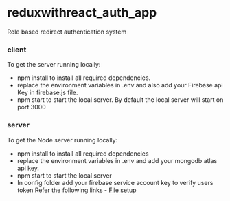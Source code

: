 # reduxwithreact_auth_app
Role based redirect authentication system

### client
To get the server running locally:
- npm install to install all required dependencies.
- replace the environment variables in .env and also add your Firebase api Key in firebase.js file.
- npm start to start the local server.
By default the local server will start on port 3000

### server 
To get the Node server running locally:
- npm install to install all required dependencies
- replace the environment variables in .env and add your mongodb atlas api key.
- npm start to start the local server
- In config folder add your firebase service account key to verify users token
 Refer the following links -
 [File setup](https://clemfournier.medium.com/how-to-get-my-firebase-service-account-key-file-f0ec97a21620)
 
